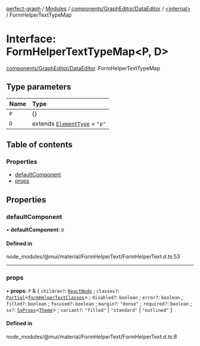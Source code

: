 [perfect-graph](../README.md) / [Modules](../modules.md) / [components/GraphEditor/DataEditor](../modules/components_GraphEditor_DataEditor.md) / [<internal\>](../modules/components_GraphEditor_DataEditor._internal_.md) / FormHelperTextTypeMap

# Interface: FormHelperTextTypeMap<P, D\>

[components/GraphEditor/DataEditor](../modules/components_GraphEditor_DataEditor.md).[<internal>](../modules/components_GraphEditor_DataEditor._internal_.md).FormHelperTextTypeMap

## Type parameters

| Name | Type |
| :------ | :------ |
| `P` | {} |
| `D` | extends [`ElementType`](../modules/components_GraphEditor_DataEditor._internal_.md#elementtype) = ``"p"`` |

## Table of contents

### Properties

- [defaultComponent](components_GraphEditor_DataEditor._internal_.FormHelperTextTypeMap.md#defaultcomponent)
- [props](components_GraphEditor_DataEditor._internal_.FormHelperTextTypeMap.md#props)

## Properties

### defaultComponent

• **defaultComponent**: `D`

#### Defined in

node_modules/@mui/material/FormHelperText/FormHelperText.d.ts:53

___

### props

• **props**: `P` & { `children?`: [`ReactNode`](../modules/components_ClusterNodeContainer._internal_.md#reactnode) ; `classes?`: [`Partial`](../modules/components_ClusterNodeContainer._internal_.md#partial)<[`FormHelperTextClasses`](components_GraphEditor_DataEditor._internal_.FormHelperTextClasses.md)\> ; `disabled?`: `boolean` ; `error?`: `boolean` ; `filled?`: `boolean` ; `focused?`: `boolean` ; `margin?`: ``"dense"`` ; `required?`: `boolean` ; `sx?`: [`SxProps`](../modules/components_GraphEditor_DataEditor._internal_.md#sxprops)<[`Theme`](components_GraphEditor_DataEditor._internal_.Theme.md)\> ; `variant?`: ``"filled"`` \| ``"standard"`` \| ``"outlined"``  }

#### Defined in

node_modules/@mui/material/FormHelperText/FormHelperText.d.ts:8
